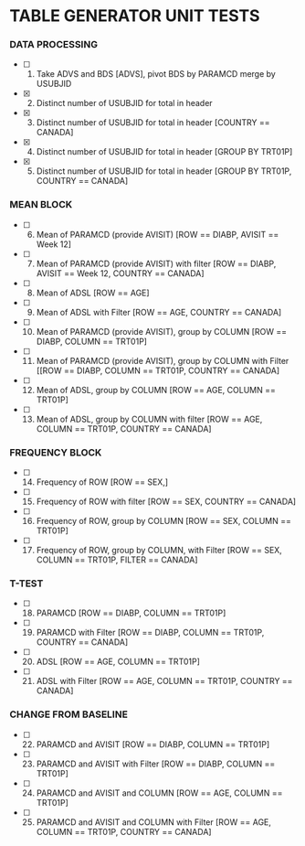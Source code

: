 # TABLE GENERATOR UNIT TESTS

### DATA PROCESSING
- [ ] 1)	Take ADVS and BDS [ADVS], pivot BDS by PARAMCD merge by USUBJID
- [X] 2)	Distinct number of USUBJID for total in header
- [X] 3)	Distinct number of USUBJID for total in header [COUNTRY == CANADA]
- [X] 4)	Distinct number of USUBJID for total in header [GROUP BY TRT01P]
- [X] 5)	Distinct number of USUBJID for total in header [GROUP BY TRT01P, COUNTRY == CANADA]

### MEAN BLOCK
- [ ] 6)	Mean of PARAMCD (provide AVISIT) [ROW == DIABP,  AVISIT == Week 12]
- [ ] 7)	Mean of PARAMCD (provide AVISIT) with filter [ROW == DIABP,  AVISIT == Week 12, COUNTRY == CANADA]
- [ ] 8)	Mean of ADSL [ROW == AGE]
- [ ] 9)	Mean of ADSL with Filter [ROW == AGE, COUNTRY == CANADA]
- [ ] 10)	Mean of PARAMCD (provide AVISIT), group by COLUMN [ROW == DIABP, COLUMN == TRT01P]
- [ ] 11)	Mean of PARAMCD (provide AVISIT), group by COLUMN with Filter [[ROW == DIABP, COLUMN == TRT01P, COUNTRY == CANADA]
- [ ] 12)	Mean of ADSL, group by COLUMN [ROW == AGE, COLUMN == TRT01P]
- [ ] 13)	Mean of ADSL, group by COLUMN with filter [ROW == AGE, COLUMN == TRT01P, COUNTRY == CANADA]

### FREQUENCY BLOCK
- [ ] 14)	Frequency of ROW [ROW == SEX,]
- [ ] 15)	Frequency of ROW with filter [ROW == SEX, COUNTRY == CANADA]
- [ ] 16)	Frequency of ROW, group by COLUMN [ROW == SEX, COLUMN == TRT01P]
- [ ] 17)	Frequency of ROW, group by COLUMN, with Filter [ROW == SEX, COLUMN == TRT01P,  FILTER == CANADA]

### T-TEST
- [ ] 18)	PARAMCD [ROW == DIABP, COLUMN == TRT01P]
- [ ] 19)	PARAMCD with Filter [ROW == DIABP, COLUMN == TRT01P, COUNTRY == CANADA]
- [ ] 20)	ADSL [ROW == AGE, COLUMN == TRT01P]
- [ ] 21)	ADSL with Filter [ROW == AGE, COLUMN == TRT01P, COUNTRY == CANADA]

### CHANGE FROM BASELINE
- [ ] 22)	PARAMCD and AVISIT [ROW == DIABP, COLUMN == TRT01P]
- [ ] 23)	PARAMCD and AVISIT with Filter [ROW == DIABP, COLUMN == TRT01P]
- [ ] 24)	PARAMCD and AVISIT and COLUMN [ROW == AGE, COLUMN == TRT01P]
- [ ] 25)	PARAMCD and AVISIT and COLUMN with Filter [ROW == AGE, COLUMN == TRT01P, COUNTRY == CANADA]
